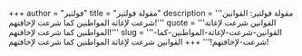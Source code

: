 +++
author = "فولتير"
title = "مقولة فولتير"
description = '''مقولة فولتير: القوانين شرعت لإغاثة المواطنين كما شرعت لإخافتهم!'''
quote = '''القوانين شرعت لإغاثة المواطنين كما شرعت لإخافتهم!'''
slug = '''القوانين-شرعت-لإغاثة-المواطنين-كما-شرعت-لإخافتهم!'''
+++
القوانين شرعت لإغاثة المواطنين كما شرعت لإخافتهم!
